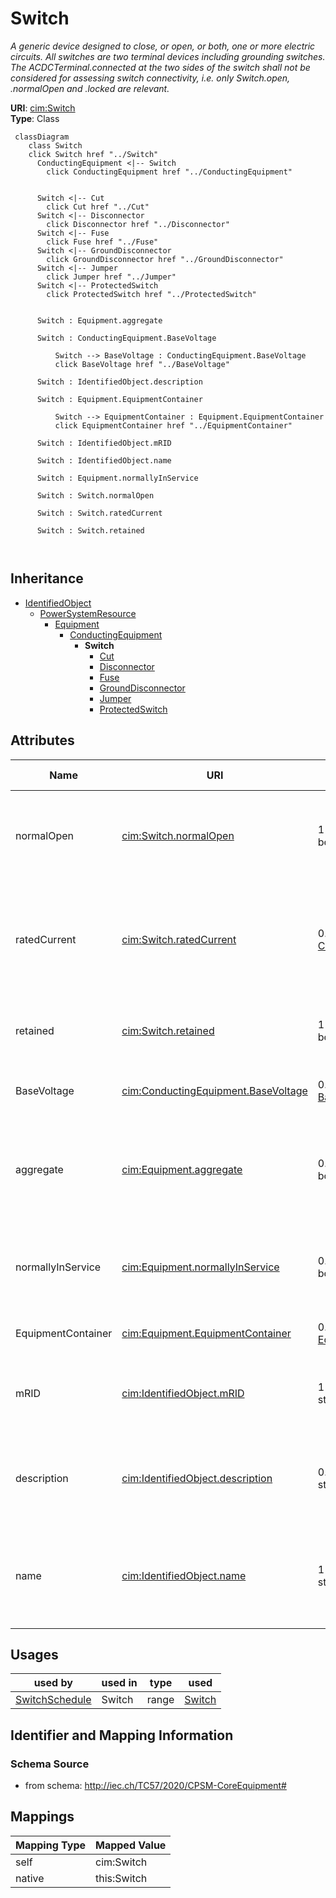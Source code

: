 # Switch


_A generic device designed to close, or open, or both, one or more electric circuits.  All switches are two terminal devices including grounding switches. The ACDCTerminal.connected at the two sides of the switch shall not be considered for assessing switch connectivity, i.e. only Switch.open, .normalOpen and .locked are relevant._





**URI**: [cim:Switch](http://iec.ch/TC57/CIM100#Switch)<br />
**Type**: Class




```mermaid
 classDiagram
    class Switch
    click Switch href "../Switch"
      ConductingEquipment <|-- Switch
        click ConductingEquipment href "../ConductingEquipment"
      

      Switch <|-- Cut
        click Cut href "../Cut"
      Switch <|-- Disconnector
        click Disconnector href "../Disconnector"
      Switch <|-- Fuse
        click Fuse href "../Fuse"
      Switch <|-- GroundDisconnector
        click GroundDisconnector href "../GroundDisconnector"
      Switch <|-- Jumper
        click Jumper href "../Jumper"
      Switch <|-- ProtectedSwitch
        click ProtectedSwitch href "../ProtectedSwitch"
      
      
      Switch : Equipment.aggregate
        
      Switch : ConductingEquipment.BaseVoltage
        
          Switch --> BaseVoltage : ConductingEquipment.BaseVoltage
          click BaseVoltage href "../BaseVoltage"
        
      Switch : IdentifiedObject.description
        
      Switch : Equipment.EquipmentContainer
        
          Switch --> EquipmentContainer : Equipment.EquipmentContainer
          click EquipmentContainer href "../EquipmentContainer"
        
      Switch : IdentifiedObject.mRID
        
      Switch : IdentifiedObject.name
        
      Switch : Equipment.normallyInService
        
      Switch : Switch.normalOpen
        
      Switch : Switch.ratedCurrent
        
      Switch : Switch.retained
        
      
```





## Inheritance
* [IdentifiedObject](IdentifiedObject.md)
    * [PowerSystemResource](PowerSystemResource.md)
        * [Equipment](Equipment.md)
            * [ConductingEquipment](ConductingEquipment.md)
                * **Switch**
                    * [Cut](Cut.md)
                    * [Disconnector](Disconnector.md)
                    * [Fuse](Fuse.md)
                    * [GroundDisconnector](GroundDisconnector.md)
                    * [Jumper](Jumper.md)
                    * [ProtectedSwitch](ProtectedSwitch.md)



## Attributes


| Name | URI | Cardinality and Range | Description | Inheritance |
| ---  | --- | --- | --- | --- |
| normalOpen | [cim:Switch.normalOpen](http://iec.ch/TC57/CIM100#Switch.normalOpen) | 1 <br />  boolean  | The attribute is used in cases when no Measurement for the status value is pr... | direct |
| ratedCurrent | [cim:Switch.ratedCurrent](http://iec.ch/TC57/CIM100#Switch.ratedCurrent) | 0..1 <br />  [CurrentFlow](CurrentFlow.md)  | The maximum continuous current carrying capacity in amps governed by the devi... | direct |
| retained | [cim:Switch.retained](http://iec.ch/TC57/CIM100#Switch.retained) | 1 <br />  boolean  | Branch is retained in the topological solution | direct |
| BaseVoltage | [cim:ConductingEquipment.BaseVoltage](http://iec.ch/TC57/CIM100#ConductingEquipment.BaseVoltage) | 0..1 <br />  [BaseVoltage](BaseVoltage.md)  | Base voltage of this conducting equipment | [ConductingEquipment](ConductingEquipment.md) |
| aggregate | [cim:Equipment.aggregate](http://iec.ch/TC57/CIM100#Equipment.aggregate) | 0..1 <br />  boolean  | The aggregate flag provides an alternative way of representing an aggregated ... | [Equipment](Equipment.md) |
| normallyInService | [cim:Equipment.normallyInService](http://iec.ch/TC57/CIM100#Equipment.normallyInService) | 0..1 <br />  boolean  | Specifies the availability of the equipment under normal operating conditions | [Equipment](Equipment.md) |
| EquipmentContainer | [cim:Equipment.EquipmentContainer](http://iec.ch/TC57/CIM100#Equipment.EquipmentContainer) | 0..1 <br />  [EquipmentContainer](EquipmentContainer.md)  | Container of this equipment | [Equipment](Equipment.md) |
| mRID | [cim:IdentifiedObject.mRID](http://iec.ch/TC57/CIM100#IdentifiedObject.mRID) | 1 <br />  string  | Master resource identifier issued by a model authority | [IdentifiedObject](IdentifiedObject.md) |
| description | [cim:IdentifiedObject.description](http://iec.ch/TC57/CIM100#IdentifiedObject.description) | 0..1 <br />  string  | The description is a free human readable text describing or naming the object | [IdentifiedObject](IdentifiedObject.md) |
| name | [cim:IdentifiedObject.name](http://iec.ch/TC57/CIM100#IdentifiedObject.name) | 1 <br />  string  | The name is any free human readable and possibly non unique text naming the o... | [IdentifiedObject](IdentifiedObject.md) |





## Usages

| used by | used in | type | used |
| ---  | --- | --- | --- |
| [SwitchSchedule](SwitchSchedule.md) | Switch | range | [Switch](Switch.md) |






## Identifier and Mapping Information







### Schema Source


* from schema: http://iec.ch/TC57/2020/CPSM-CoreEquipment#





## Mappings

| Mapping Type | Mapped Value |
| ---  | ---  |
| self | cim:Switch |
| native | this:Switch |




